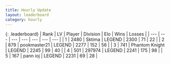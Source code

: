 ```yaml
---
title: Hourly Update
layout: leaderboard
category: hourly
---
```


{: .leaderboard}
| Rank | LV | Player | Division | Elo | Wins | Losses |
| --- | --- | --- | --- | --- | --- | --- |
| <span data-change="0">1</span> | 2480 | <span title="ID: 353063">Sktima</span> | LEGEND | <span data-change="0">2300</span> | <span data-change="0">71</span> | <span data-change="0">22</span> |
| <span data-change="0">2</span> | 879 | <span title="ID: 652474">pookmaster21</span> | LEGEND | <span data-change="0">2277</span> | <span data-change="0">152</span> | <span data-change="0">56</span> |
| <span data-change="1">3</span> | 741 | <span title="ID: 742939">Phantom Knight</span> | LEGEND | <span data-change="11">2245</span> | <span data-change="2">99</span> | <span data-change="0">40</span> |
| <span data-change="-1">4</span> | 501 | <span title="ID: 544038">297974</span> | LEGEND | <span data-change="0">2241</span> | <span data-change="0">175</span> | <span data-change="0">98</span> |
| <span data-change="0">5</span> | 167 | <span title="ID: 540693">pann ioj</span> | LEGEND | <span data-change="0">2231</span> | <span data-change="0">69</span> | <span data-change="0">28</span> |